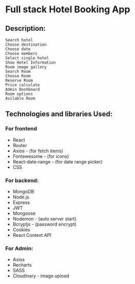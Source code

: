 # Full stack Hotel Booking App

## Description:

```
Search hotel 
Choose destination
Choose date
Choose members
Select single hotel
Show Hotel Information
Room image gallery
Search Room
Choose Room
Reserve Room
Price calculate
Admin Dashboard
Room options
Avilable Room
```




## Technologies and libraries Used:

### For frontend
- React
- Router
- Axios - (for fetch items)
- Fontawesome - (for icons)
- React-date-range - (for date range picker)
- CSS


### For backend:

- MongoDB
- Node.js
- Express
- JWT
- Mongoose
- Nodemon - (auto server start)
- Bcryptjs - (password encrypt)
- Cookies
- React Context API

### For Admin: 

- Axios
- Recharts
- SASS
- Cloudinary - image upload

